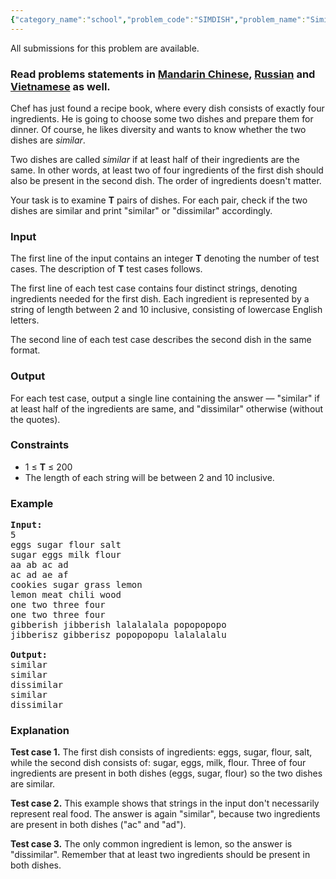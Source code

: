 ```yaml
---
{"category_name":"school","problem_code":"SIMDISH","problem_name":"Similar Dishes","languages_supported":{"0":"ADA","1":"ASM","2":"BASH","3":"BF","4":"C","5":"C99 strict","6":"CAML","7":"CLOJ","8":"CLPS","9":"CPP 4.3.2","10":"CPP 4.9.2","11":"CPP14","12":"CS2","13":"D","14":"ERL","15":"FORT","16":"FS","17":"GO","18":"HASK","19":"ICK","20":"ICON","21":"JAVA","22":"JS","23":"LISP clisp","24":"LISP sbcl","25":"LUA","26":"NEM","27":"NICE","28":"NODEJS","29":"PAS fpc","30":"PAS gpc","31":"PERL","32":"PERL6","33":"PHP","34":"PIKE","35":"PRLG","36":"PYPY","37":"PYTH","38":"PYTH 3.4","39":"RUBY","40":"SCALA","41":"SCM chicken","42":"SCM guile","43":"SCM qobi","44":"ST","45":"TCL","46":"TEXT","47":"WSPC"},"max_timelimit":1,"source_sizelimit":50000,"problem_author":"errichto","problem_tester":null,"date_added":"4-04-2017","tags":{"0":"april17","1":"errichto"},"editorial_url":"https://discuss.codechef.com/problems/SIMDISH","time":{"view_start_date":1492421400,"submit_start_date":1492421400,"visible_start_date":1492421400,"end_date":1735669800},"layout":"problem"}
---
```

<span class="solution-visible-txt">All submissions for this problem are available.</span><h3> Read problems statements in <a target="_blank" href="http://www.codechef.com/download/translated/APRIL17/mandarin/SIMDISH.pdf">Mandarin Chinese</a>, <a target="_blank" href="http://www.codechef.com/download/translated/APRIL17/russian/SIMDISH.pdf">Russian</a> and <a target="_blank" href="http://www.codechef.com/download/translated/APRIL17/vietnamese/SIMDISH.pdf">Vietnamese</a> as well.</h3>

<p>Chef has just found a recipe book, where every dish consists of exactly four ingredients.
He is going to choose some two dishes and prepare them for dinner.
Of course, he likes diversity and wants to know whether the two dishes are <i>similar</i>.</p>

<p>Two dishes are called <i>similar</i> if at least half of their ingredients are the same.
In other words, at least two of four ingredients of the first dish should also be present in the second dish.
The order of ingredients doesn't matter.</p>

<p>Your task is to examine <b>T</b> pairs of dishes.
For each pair, check if the two dishes are similar and print "similar" or "dissimilar" accordingly.</p>




<h3>Input</h3>

<p>The first line of the input contains an integer <b>T</b> denoting the number of test cases. The description of <b>T</b> test cases follows.</p>

<p>
The first line of each test case contains four distinct strings, denoting ingredients needed for the first dish.
Each ingredient is represented by a string of length between 2 and 10 inclusive, consisting of lowercase English letters.
</p>

<p>The second line of each test case describes the second dish in the same format.</p>

<h3>Output</h3>

<p>For each test case, output a single line containing the answer — "similar" if at least half of the ingredients are same, and "dissimilar" otherwise (without the quotes).</p>



<h3>Constraints</h3>

<ul>
<li>1 ≤ <b>T</b> ≤ 200</li>
<li>The length of each string will be between 2 and 10 inclusive.</li>
</ul>




<h3>Example</h3>

<pre><b>Input:</b>
5
eggs sugar flour salt
sugar eggs milk flour
aa ab ac ad
ac ad ae af
cookies sugar grass lemon
lemon meat chili wood
one two three four
one two three four
gibberish jibberish lalalalala popopopopo
jibberisz gibberisz popopopopu lalalalalu

<b>Output:</b>
similar
similar
dissimilar
similar
dissimilar
</pre>




<h3>Explanation</h3>

<p><b>Test case 1.</b> The first dish consists of ingredients: eggs, sugar, flour, salt, while the second dish consists of: sugar, eggs, milk, flour. Three of four ingredients are present in both dishes (eggs, sugar, flour) so the two dishes are similar.</p>

<p><b>Test case 2.</b> This example shows that strings in the input don't necessarily represent real food.
The answer is again "similar", because two ingredients are present in both dishes ("ac" and "ad").</p>

<p><b>Test case 3.</b> The only common ingredient is lemon, so the answer is "dissimilar".
Remember that at least two ingredients should be present in both dishes.</p>